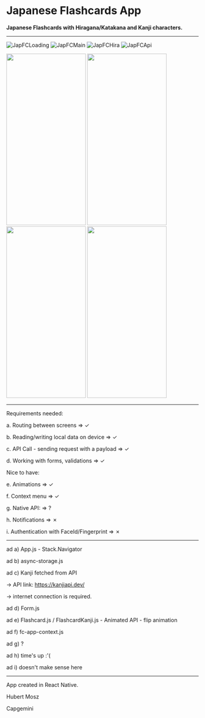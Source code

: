 # Japanese Flashcards App
**Japanese Flashcards with Hiragana/Katakana and Kanji characters.** 

- - -

![JapFCLoading](https://user-images.githubusercontent.com/96893372/221716388-4f06d722-a711-4339-9998-1e0ef838ef8c.png)
![JapFCMain](https://user-images.githubusercontent.com/96893372/221716447-e39abe29-b738-4ca9-a9d7-82f507db3310.png)
![JapFCHira](https://user-images.githubusercontent.com/96893372/221716456-4b01d17b-6336-4ee0-be04-ee6a63b479a0.png)
![JapFCApi](https://user-images.githubusercontent.com/96893372/221716466-0b6bb384-56a7-4c4c-8fca-c959a2e8176e.png)

<img src="https://user-images.githubusercontent.com/96893372/221716388-4f06d722-a711-4339-9998-1e0ef838ef8c.png" width="208" height="450">
<img src="https://user-images.githubusercontent.com/96893372/221716447-e39abe29-b738-4ca9-a9d7-82f507db3310.png" width="208" height="450">
<img src="https://user-images.githubusercontent.com/96893372/221716456-4b01d17b-6336-4ee0-be04-ee6a63b479a0.png" width="208" height="450">
<img src="https://user-images.githubusercontent.com/96893372/221716466-0b6bb384-56a7-4c4c-8fca-c959a2e8176e.png" width="208" height="450">

- - -

Requirements needed:

  a.	Routing between screens                     => ✓
  
  b.	Reading/writing local data on device        => ✓
  
  c.	API Call - sending request with a payload   => ✓
  
  d.	Working with forms, validations             => ✓
  
Nice to have:

  e.	Animations                                  => ✓
  
  f.	Context menu                                => ✓
  
  g.	Native API:                                 => ?
  
  h.	Notifications                               => ✗
  
  i.	Authentication with FaceId/Fingerprint      => ✗

- - - 

ad a) App.js - Stack.Navigator

ad b) async-storage.js

ad c) Kanji fetched from API 

-> API link: https://kanjiapi.dev/
      
-> internet connection is required.
      
ad d) Form.js

ad e) Flashcard.js / FlashcardKanji.js - Animated API - flip animation

ad f) fc-app-context.js

ad g) ?

ad h) time's up :'(

ad i) doesn't make sense here

- - -

App created in React Native.

Hubert Mosz

Capgemini
